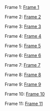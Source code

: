 Frame 1:
[Frame 1](DynamicFrame-Profile-01.jpg)

Frame 2:
[Frame 2](StaticFrame-Principles.jpg)

Frame 3:
[Frame 3](DynamicFrame-Logo-02.jpg)

Frame 4:
[Frame 4](Corridor-Elysium.jpg)

Frame 5:
[Frame 5](StaticFrame-Subscribe.jpg)

Frame 6:
[Frame 6](Corridor-Violet.jpg)

Frame 7:
[Frame 7](EOL-Samantabhadra.jpg)

Frame 8:
[Frame 8](EOL-Infinity.jpg)

Frame 9:
[Frame 9](EOL-Flower.jpg)

Frame 10:
[Frame 10](Elysium_whitelist.txt)

Frame 11:
[Frame 11](captions.csv)
